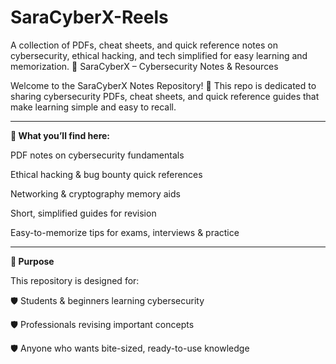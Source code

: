 # SaraCyberX-Reels
 A collection of PDFs, cheat sheets, and quick reference notes on cybersecurity, ethical hacking, and tech  simplified for easy learning and memorization.
📖 SaraCyberX – Cybersecurity Notes & Resources

Welcome to the SaraCyberX Notes Repository! 🚀
This repo is dedicated to sharing cybersecurity PDFs, cheat sheets, and quick reference guides that make learning simple and easy to recall.

-----------------------------------------------------------------------------------------
**🔐 What you’ll find here:**

PDF notes on cybersecurity fundamentals

Ethical hacking & bug bounty quick references

Networking & cryptography memory aids

Short, simplified guides for revision

Easy-to-memorize tips for exams, interviews & practice

------------------------------------------------------------------------------------------

**🎯 Purpose**

This repository is designed for:

🛡️ Students & beginners learning cybersecurity

🛡️ Professionals revising important concepts

🛡️ Anyone who wants bite-sized, ready-to-use knowledge
